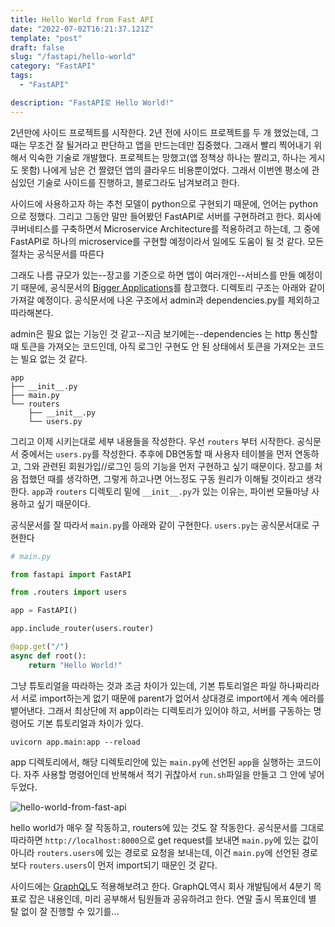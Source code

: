 ```yaml
---
title: Hello World from Fast API
date: "2022-07-02T16:21:37.121Z"
template: "post"
draft: false
slug: "/fastapi/hello-world"
category: "FastAPI"
tags:
  - "FastAPI"

description: "FastAPI로 Hello World!"
---
```


2년만에 사이드 프로젝트를 시작한다. 2년 전에 사이드 프로젝트를 두 개 했었는데, 그 때는 무조건 잘 될거라고 판단하고 앱을 만드는데만 집중했다. 그래서 빨리 찍어내기 위해서 익숙한 기술로 개발했다. 프로젝트는 망했고(앱 정책상 하나는 짤리고, 하나는 게시도 못함) 나에게 남은 건 짤렸던 앱의 클라우드 비용뿐이었다. 그래서 이번엔 평소에 관심있던 기술로 사이드를 진행하고, 블로그라도 남겨보려고 한다. 

사이드에 사용하고자 하는 추천 모델이 python으로 구현되기 때문에, 언어는 python으로 정했다. 그리고 그동안 말만 들어봤던 FastAPI로 서버를 구현하려고 한다. 회사에 쿠버네티스를 구축하면서 Microservice Architecture를 적용하려고 하는데, 그 중에 FastAPI로 하나의 microservice를 구현할 예정이라서 일에도 도움이 될 것 같다. 모든 절차는 공식문서를 따른다 

그래도 나름 규모가 있는--장고를 기준으로 하면 앱이 여러개인--서비스를 만들 예정이기 때문에, 공식문서의 [Bigger Applications](https://fastapi.tiangolo.com/tutorial/bigger-applications/)를 참고했다. 디렉토리 구조는 아래와 같이 가져갈 예정이다. 공식문서에 나온 구조에서 admin과 dependencies.py를 제외하고 따라해본다.

admin은 필요 없는 기능인 것 같고--지금 보기에는--dependencies 는 http 통신할 때 토큰을 가져오는 코드인데, 아직 로그인 구현도 안 된 상태에서 토큰을 가져오는 코드는 빌요 없는 것 같다. 

```
app
├── __init__.py
├── main.py
└── routers
    ├── __init__.py
    └── users.py

```

그리고 이제 시키는대로 세부 내용들을 작성한다. 우선 `routers` 부터 시작한다. 공식문서 중에서는 `users.py`를 작성한다. 추후에 DB연동할 때 사용자 테이블을 먼저 연동하고, 그와 관련된 회원가입//로그인 등의 기능을 먼저 구현하고 싶기 때문이다. 장고를 처음 접했던 때를 생각하면, 그렇게 하고나면 어느정도 구동 원리가 이해될 것이라고 생각한다. `app`과 `routers` 디렉토리 밑에 `__init__.py`가 있는 이유는, 파이썬 모듈마냥 사용하고 싶기 때문이다. 

공식문서를 잘 따라서 `main.py`를 아래와 같이 구현한다. `users.py`는 공식문서대로 구현한다

```python
# main.py

from fastapi import FastAPI

from .routers import users

app = FastAPI()

app.include_router(users.router)

@app.get("/")
async def root():
    return "Hello World!"
```

그냥 튜토리얼을 따라하는 것과 조금 차이가 있는데, 기본 튜토리얼은 파일 하나짜리라서 서로 import하는게 없기 때문에 parent가 없어서 상대경로 import에서 계속 에러를 뱉어낸다. 그래서 최상단에 저 app이라는 디렉토리가 있어야 하고, 서버를 구동하는 명령어도 기본 튜토리얼과 차이가 있다. 

`uvicorn app.main:app --reload`

app 디렉토리에서, 해당 디렉토리안에 있는 `main.py`에 선언된 `app`을 실행하는 코드이다. 자주 사용할 명령어인데 반복해서 적기 귀찮아서 `run.sh`파일을 만들고 그 안에 넣어두었다. 

![hello-world-from-fast-api](https://i.imgur.com/Fypz0l7.png)

hello world가 매우 잘 작동하고, routers에 있는 것도 잘 작동한다. 
공식문서를 그대로 따라하면 `http://localhost:8000`으로 get request를 보내면 `main.py`에 있는 값이 아니라 `routers.users`에 있는 경로로 요청을 보내는데, 이건 `main.py`에 선언된 경로보다 `routers.users`이 먼저 import되기 때문인 것 같다. 

사이드에는 [GraphQL](https://graphql.org/)도 적용해보려고 한다. GraphQL역시 회사 개발팀에서 4분기 목표로 잡은 내용인데, 미리 공부해서 팀원들과 공유하려고 한다. 연말 출시 목표인데 별 탈 없이 잘 진행할 수 있기를...
